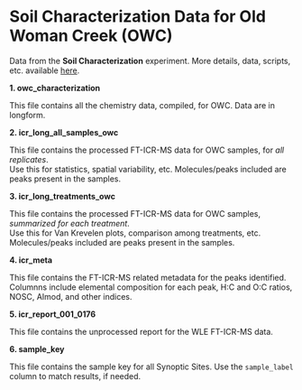 # Soil Characterization Data for Old Woman Creek (OWC)

Data from the **Soil Characterization** experiment.
More details, data, scripts, etc. available [here](https://github.com/COMPASS-DOE/cmps-soil_characterization).

**1. owc_characterization**

This file contains all the chemistry data, compiled, for OWC. 
Data are in longform. 


**2. icr_long_all_samples_owc**

This file contains the processed FT-ICR-MS data for OWC samples, for *all replicates*.  
Use this for statistics, spatial variability, etc. Molecules/peaks included are peaks present in the samples. 


**3. icr_long_treatments_owc**


This file contains the processed FT-ICR-MS data for OWC samples, *summarized for each treatment*.  
Use this for Van Krevelen plots, comparison among treatments, etc. Molecules/peaks included are peaks present in the samples. 


**4. icr_meta**

This file contains the FT-ICR-MS related metadata for the peaks identified. Columnns include elemental composition for each peak, H:C and O:C ratios, NOSC, AImod, and other indices. 


**5. icr_report_001_0176**

This file contains the unprocessed report for the WLE FT-ICR-MS data.  


**6. sample_key**

This file contains the sample key for all Synoptic Sites. Use the `sample_label` column to match results, if needed. 